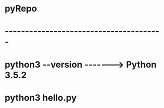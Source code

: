 # pyRepo
# ---------------------------------------

# python3 --version -------> Python 3.5.2

# python3 hello.py
